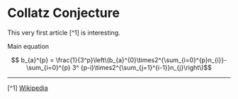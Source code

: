 # Collatz Conjecture

This very first article [^1] is interesting.

Main equation

$$
b_{a}^{p} = \frac{1}{3^p}\left\(b_{a}^{0}\times2^{\sum_{i=0}^{p}n_{i}}-\sum_{i=0}^{p} 3^
{p-i}\times2^{\sum_{j=1}^{i-1}}n_{j}\right\)$$

---

[^1] [Wikipedia](https://en.wikipedia.org/wiki/Collatz_conjecture)